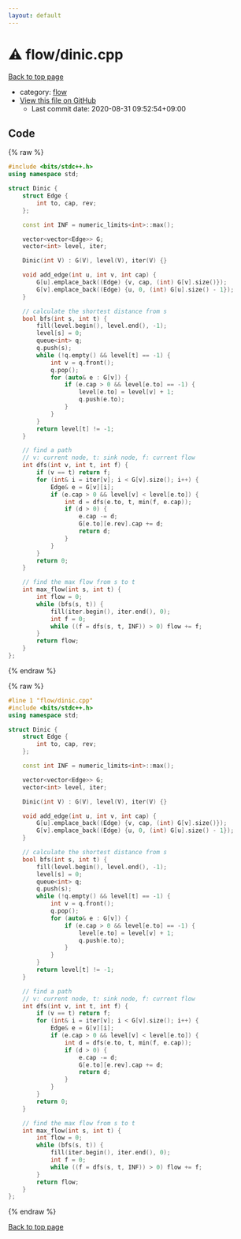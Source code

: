 ```yaml
---
layout: default
---
```


<!-- mathjax config similar to math.stackexchange -->
<script type="text/javascript" async
  src="https://cdnjs.cloudflare.com/ajax/libs/mathjax/2.7.5/MathJax.js?config=TeX-MML-AM_CHTML">
</script>
<script type="text/x-mathjax-config">
  MathJax.Hub.Config({
    TeX: { equationNumbers: { autoNumber: "AMS" }},
    tex2jax: {
      inlineMath: [ ['$','$'] ],
      processEscapes: true
    },
    "HTML-CSS": { matchFontHeight: false },
    displayAlign: "left",
    displayIndent: "2em"
  });
</script>

<script type="text/javascript" src="https://cdnjs.cloudflare.com/ajax/libs/jquery/3.4.1/jquery.min.js"></script>
<script src="https://cdn.jsdelivr.net/npm/jquery-balloon-js@1.1.2/jquery.balloon.min.js" integrity="sha256-ZEYs9VrgAeNuPvs15E39OsyOJaIkXEEt10fzxJ20+2I=" crossorigin="anonymous"></script>
<script type="text/javascript" src="../../assets/js/copy-button.js"></script>
<link rel="stylesheet" href="../../assets/css/copy-button.css" />


# :warning: flow/dinic.cpp

<a href="../../index.html">Back to top page</a>

* category: <a href="../../index.html#cff5497121104c2b8e0cb41ed2083a9b">flow</a>
* <a href="{{ site.github.repository_url }}/blob/master/flow/dinic.cpp">View this file on GitHub</a>
    - Last commit date: 2020-08-31 09:52:54+09:00




## Code

<a id="unbundled"></a>
{% raw %}
```cpp
#include <bits/stdc++.h>
using namespace std;

struct Dinic {
    struct Edge {
        int to, cap, rev;
    };

    const int INF = numeric_limits<int>::max();

    vector<vector<Edge>> G;
    vector<int> level, iter;

    Dinic(int V) : G(V), level(V), iter(V) {}

    void add_edge(int u, int v, int cap) {
        G[u].emplace_back((Edge) {v, cap, (int) G[v].size()});
        G[v].emplace_back((Edge) {u, 0, (int) G[u].size() - 1});
    }

    // calculate the shortest distance from s
    bool bfs(int s, int t) {
        fill(level.begin(), level.end(), -1);
        level[s] = 0;
        queue<int> q;
        q.push(s);
        while (!q.empty() && level[t] == -1) {
            int v = q.front();
            q.pop();
            for (auto& e : G[v]) {
                if (e.cap > 0 && level[e.to] == -1) {
                    level[e.to] = level[v] + 1;
                    q.push(e.to);
                }
            }
        }
        return level[t] != -1;
    }

    // find a path
    // v: current node, t: sink node, f: current flow
    int dfs(int v, int t, int f) {
        if (v == t) return f;
        for (int& i = iter[v]; i < G[v].size(); i++) {
            Edge& e = G[v][i];
            if (e.cap > 0 && level[v] < level[e.to]) {
                int d = dfs(e.to, t, min(f, e.cap));
                if (d > 0) {
                    e.cap -= d;
                    G[e.to][e.rev].cap += d;
                    return d;
                }
            }
        }
        return 0;
    }

    // find the max flow from s to t
    int max_flow(int s, int t) {
        int flow = 0;
        while (bfs(s, t)) {
            fill(iter.begin(), iter.end(), 0);
            int f = 0;
            while ((f = dfs(s, t, INF)) > 0) flow += f;
        }
        return flow;
    }
};
```
{% endraw %}

<a id="bundled"></a>
{% raw %}
```cpp
#line 1 "flow/dinic.cpp"
#include <bits/stdc++.h>
using namespace std;

struct Dinic {
    struct Edge {
        int to, cap, rev;
    };

    const int INF = numeric_limits<int>::max();

    vector<vector<Edge>> G;
    vector<int> level, iter;

    Dinic(int V) : G(V), level(V), iter(V) {}

    void add_edge(int u, int v, int cap) {
        G[u].emplace_back((Edge) {v, cap, (int) G[v].size()});
        G[v].emplace_back((Edge) {u, 0, (int) G[u].size() - 1});
    }

    // calculate the shortest distance from s
    bool bfs(int s, int t) {
        fill(level.begin(), level.end(), -1);
        level[s] = 0;
        queue<int> q;
        q.push(s);
        while (!q.empty() && level[t] == -1) {
            int v = q.front();
            q.pop();
            for (auto& e : G[v]) {
                if (e.cap > 0 && level[e.to] == -1) {
                    level[e.to] = level[v] + 1;
                    q.push(e.to);
                }
            }
        }
        return level[t] != -1;
    }

    // find a path
    // v: current node, t: sink node, f: current flow
    int dfs(int v, int t, int f) {
        if (v == t) return f;
        for (int& i = iter[v]; i < G[v].size(); i++) {
            Edge& e = G[v][i];
            if (e.cap > 0 && level[v] < level[e.to]) {
                int d = dfs(e.to, t, min(f, e.cap));
                if (d > 0) {
                    e.cap -= d;
                    G[e.to][e.rev].cap += d;
                    return d;
                }
            }
        }
        return 0;
    }

    // find the max flow from s to t
    int max_flow(int s, int t) {
        int flow = 0;
        while (bfs(s, t)) {
            fill(iter.begin(), iter.end(), 0);
            int f = 0;
            while ((f = dfs(s, t, INF)) > 0) flow += f;
        }
        return flow;
    }
};

```
{% endraw %}

<a href="../../index.html">Back to top page</a>

